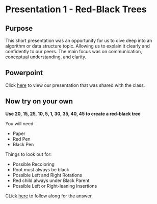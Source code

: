 # Presentation 1 - Red-Black Trees

## Purpose
This short presentation was an opportunity for us to dive deep into an algorithm or data structure topic. Allowing us to explain it clearly and confidently to our peers. The main focus was on communication, conceptual understanding, and clarity.

## Powerpoint
Click [here](https://github.com/aaniaahh/Algorithms/blob/main/assigments/P01/Red-Black%20Trees%20(1).pptx) to view our presentation that was shared with the class.

## Now try on your own
**Use 20, 15, 25, 10, 5, 1, 30, 35, 40, 45 to create a red-black tree**

You will need
- Paper
- Red Pen
- Black Pen

Things to look out for:
- Possible Recoloring
- Root must always be black
- Possible Left and Right Rotations
- Red child always under Black Parent
- Possible Left or Right-leaning Insertions

CLick [here](https://github.com/aaniaahh/Algorithms/blob/main/assigments/P01/answers.md) to follow along for the answer.